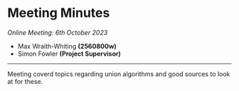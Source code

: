 # Meeting Minutes
*Online Meeting: 6th October 2023*
- Max Wraith-Whiting **(2560800w)**
- Simon Fowler **(Project Supervisor)**
---
Meeting coverd topics regarding union algorithms and good sources to look at for these. 
